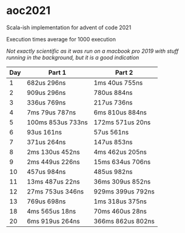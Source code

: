 # aoc2021

Scala-ish implementation for advent of code 2021

Execution times average for 1000 execution

_Not exactly scientific as it was run on a macbook pro 2019 with stuff running in the background,
but it is a good indication_

| Day | Part 1            | Part 2            |
|-----|-------------------|-------------------|
| 1   | 682us 296ns       | 1ms 40us 755ns    |
| 2   | 909us 296ns       | 780us 884ns       |
| 3   | 336us 769ns       | 217us 736ns       |
| 4   | 7ms 79us 787ns    | 6ms 810us 884ns   |
| 5   | 100ms 853us 733ns | 172ms 571us 20ns  |
| 6   | 93us 161ns        | 57us 561ns        |
| 7   | 371us 264ns       | 147us 853ns       |
| 8   | 2ms 130us 452ns   | 4ms 462us 205ns   |
| 9   | 2ms 449us 226ns   | 15ms 634us 706ns  |
| 10  | 457us 984ns       | 485us 982ns       |
| 11  | 13ms 487us 22ns   | 36ms 309us 852ns  |
| 12  | 27ms 753us 346ns  | 929ms 399us 792ns |
| 13  | 769us 698ns       | 1ms 318us 375ns   |
| 18  | 4ms 565us 18ns    | 70ms 460us 28ns   |
| 20  | 6ms 919us 264ns   | 366ms 862us 802ns |
